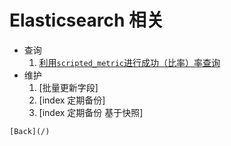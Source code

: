 Elasticsearch 相关
===
* 查询
	1. [利用`scripted_metric`进行成功（比率）率查询](/job-experience/elasticsearch/search/success_rate.md)
* 维护
	1. [批量更新字段]
	2. [index 定期备份]
	3. [index 定期备份 基于快照]

`[Back](/)`

